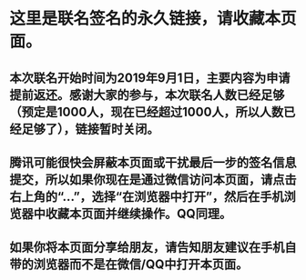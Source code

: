 这里是联名签名的永久链接，请收藏本页面。
====================

本次联名开始时间为2019年9月1日，主要内容为申请提前返还。感谢大家的参与，本次联名人数已经足够（预定是1000人，现在已经超过1000人，所以人数已经足够了），链接暂时关闭。
---------------------

腾讯可能很快会屏蔽本页面或干扰最后一步的签名信息提交，所以如果你现在是通过微信访问本页面，请点击右上角的“...”，选择“在浏览器中打开”，然后在手机浏览器中收藏本页面并继续操作。QQ同理。
---------------------

如果你将本页面分享给朋友，请告知朋友建议在手机自带的浏览器而不是在微信/QQ中打开本页面。
---------------------
